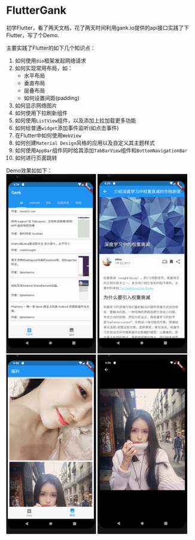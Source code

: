 # FlutterGank

初学Flutter，看了两天文档，花了两天时间利用gank.io提供的api接口实践了下Flutter，写了个Demo.

主要实践了Flutter的如下几个知识点：
1. 如何使用`dio`框架发起网络请求
2. 如何实现常用布局，如：
    - 水平布局
    - 垂直布局
    - 层叠布局
    - 如何设置间距(padding)
3. 如何显示网络图片
4. 如何使用下拉刷新组件
5. 如何使用`ListView`组件，以及添加上拉加载更多功能
6. 如何给普通`widget`添加事件监听(如点击事件)
7. 在Flutter中如何使用`WebView`
8. 如何创建`Material Design`风格的应用以及自定义其主题样式
9. 如何使用`AppBar`组件同时给其添加`TabBarView`组件和`BottomNavigationBar`
10. 如何进行页面跳转

Demo效果如如下：   
<img src="./image/list.png" width = "240" height = "480" alt=""/>
<img src="./image/webview.png" width = "240" height = "480" alt=""/>
<img src="./image/images.png" width = "240" height = "480" alt=""/>
<img src="./image/photo.png" width = "240" height = "480" alt=""/>
